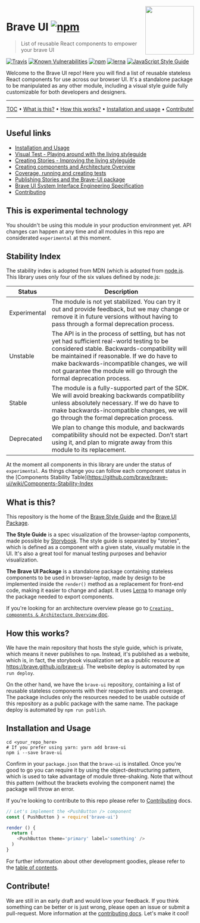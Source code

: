 <img src="https://raw.githubusercontent.com/brave/brave-ui/master/logo-dev.png" align="right" width="130px" height="130px"/>

# Brave UI [![npm](https://img.shields.io/npm/v/brave-ui.svg)]()
> List of reusable React components to empower your brave UI

[![Travis](https://img.shields.io/travis/brave/brave-ui.svg)](https://travis-ci.org/brave/brave-ui) [![Known Vulnerabilities](https://snyk.io/test/github/brave/brave-ui/badge.svg)](https://snyk.io/test/github/brave/brave-ui) [![npm](https://img.shields.io/npm/dt/brave-ui.svg)]() [![lerna](https://img.shields.io/badge/maintained%20with-lerna-cc00ff.svg)](https://lernajs.io/) [![JavaScript Style Guide](https://img.shields.io/badge/code_style-standard-brightgreen.svg)](https://standardjs.com)

Welcome to the Brave UI repo! Here you will find a list of reusable stateless React components for use across our browser UI. It's a standalone package to be manipulated as any other module, including a visual style guide fully customizable for both developers and designers.

<hr>
<p align="center">
<a href="#table-of-contents">TOC</a> • <a href="#what-is-this">What is this?</a> • <a href="#how-this-works">How this works?</a> • <a href="#installation-and-usage">Installation and usage</a> • <a href="#contribute">Contribute!</a>
</p>
<hr>

## Useful links

* [Installation and Usage](#installation-and-usage)
* [Visual Test - Playing around with the living styleguide](https://github.com/brave/brave-ui/blob/master/docs/manual-tests.md)
* [Creating Stories - Improving the living styleguide](https://github.com/brave/brave-ui/blob/master/docs/stories.md)
* [Creating components and Architecture Overview](https://github.com/brave/brave-ui/blob/master/docs/components.md)
* [Coverage, running and creating tests](https://github.com/brave/brave-ui/blob/master/docs/tests.md)
* [Publishing Stories and the Brave-UI package](https://github.com/brave/brave-ui/blob/master/docs/publishing.md)
* [Brave UI System Interface Engineering Specification](https://github.com/brave/brave-ui/blob/master/docs/spec.md)
* [Contributing](https://github.com/brave/brave-ui/blob/master/docs/contributing.md)



## This is experimental technology

You shouldn't be using this module in your production environment yet. API changes can happen at any time and all modules in this repo are considerated `experimental` at this moment.

## Stability Index
The stability index is adopted from MDN (which is adopted from [node.js](http://nodejs.org/api/documentation.html#documentation_stability_index). This library uses only four of the six values defined by node.js:

|     Status     | Description |
|----------------|-------------|
| Experimental   | The module is not yet stabilized. You can try it out and provide feedback, but we may change or remove it in future versions without having to pass through a formal deprecation process. |
| Unstable       | The API is in the process of settling, but has not yet had sufficient real-world testing to be considered stable. Backwards-compatibility will be maintained if reasonable. If we do have to make backwards-incompatible changes, we will not guarantee the module will go through the formal deprecation process. |
| Stable         | The module is a fully-supported part of the SDK. We will avoid breaking backwards compatibility unless absolutely necessary. If we do have to make backwards-incompatible changes, we will go through the formal deprecation process. |
| Deprecated     | We plan to change this module, and backwards compatibility should not be expected. Don’t start using it, and plan to migrate away from this module to its replacement. |

At the moment all components in this library are under the status of `experimental`. As things change you can follow each component status in the [Components Stability Table](https://github.com/brave/brave-ui/wiki/Components-Stability-Index

## What is this?

This repository is the home of the [Brave Style Guide](https://brave.github.io/brave-ui) and the [Brave UI Package](https://npmjs.org/package/brave-ui).

**The Style Guide** is a spec visualization of the browser-laptop components, made possible by [Storybook](https://github.com/storybooks/storybook). The style guide is separated by "stories", which is defined as a component with a given state, visually mutable in the UI. It's also a great tool for manual testing purposes and behavior visualization.

**The Brave UI Package** is a standalone package containing stateless components to be used in browser-laptop, made by design to be implemented inside the `render()` method as a replacement for front-end code, making it easier to change and adapt. It uses [Lerna](https://github.com/lerna/lerna) to manage only the package needed to export components.

If you're looking for an architecture overview please go to [`Creating components & Architecture Overview` doc](https://github.com/brave/brave-ui/blob/master/docs/components.md).


## How this works?

We have the main repository that hosts the style guide, which is private, which means it never publishes to `npm`. Instead, it's published as a website, which is, in fact, the storybook visualization set as a public resource at https://brave.github.io/brave-ui. The website deploy is automated by `npm run deploy`.

On the other hand, we have the `brave-ui` repository, containing a list of reusable stateless components with their respective tests and coverage. The package includes only the resources needed to be usable outside of this repository as a public package with the same name. The package deploy is automated by `npm run publish`.


## Installation and Usage


```
cd <your_repo_here>
# If you prefer using yarn: yarn add brave-ui
npm i --save brave-ui
```

Confirm in your `package.json` that the `brave-ui` is installed. Once you're good to go you can require it by using the object-destructuring pattern, which is used to take advantage of module three-shaking. Note that without this pattern (without the brackets evolving the component name) the package will throw an error.

If you're looking to contribute to this repo please refer to [Contributing](https://github.com/brave/brave-ui/blob/master/docs/contributing.md) docs.

```js
// Let's implement the <PushButton /> component
const { PushButton } = require('brave-ui')

render () {
  return (
    <PushButton theme='primary' label='something' />
  )
}
```

For further information about other development goodies, please refer to the [table of contents](#table-of-contents).


## Contribute!

We are still in an early draft and would love your feedback. If you think something can be better or is just wrong, please open an issue or submit a pull-request. More information at the [contributing docs](https://github.com/brave/brave-ui/blob/master/docs/contributing.md). Let's make it cool!
